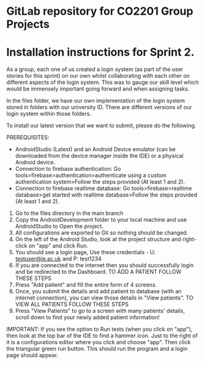 # GitLab repository for CO2201 Group Projects

# Installation instructions for Sprint 2.

As a group, each one of us created a login system (as part of the user stories for this sprint) on our own whilst collaborating with each other on different aspects of the login system. This was to gauge our skill level which would be immensely important going forward and when assigning tasks.

In the files folder, we have our own implementation of the login system stored in folders with our university ID. There are different versions of our login system within those folders.

To install our latest version that we want to submit, please do the following.

PREREQUISITES:
* AndroidStudio (Latest) and an Android Device emulator (can be downloaded from the device manager inside the IDE) or a physical Android device.
* Connection to firebase authentication: Go tools>firebase>authentication>authenticate using a custom authentication system>Follow the steps provided (At least 1 and 2).
* Connection to firebase realtime database: Go tools>firebase>realtime database>get started with realtime database>Follow the steps provided (At least 1 and 2).

1. Go to the files directory in the main branch
2. Copy the AndroidDevelopment folder to your local machine and use AndroidStudio to Open the project.
3. All configurations are exported to Git so nothing should be changed.
4. On the left of the Android Studio, look at the project structure and right-click on "app" and click Run.
5. You should see a login page, Use these credentials - U: testuser@le.ac.uk and P: test1234
6. If you are connected to the internet then you should successfully login and be redirected to the Dashboard.
  TO ADD A PATIENT FOLLOW THESE STEPS
7. Press "Add patient" and fill the entire form of 4 screens.
8. Once, you submit the details and add patient to database (with an internet connection), you can view those details in "View patients".
  TO VIEW ALL PATIENTS FOLLOW THESE STEPS
9. Press "View Patients" to go to a screen with many patients' details, scroll down to find your newly added patient information!


IMPORTANT: If you see the option to Run tests (when you click on "app"), then look at the top bar of the IDE to find a hammer icon. Just to the right of it is a configurations editor where you click and choose "app". Then click the triangular green run button. This should run the program and a login page should appear.
